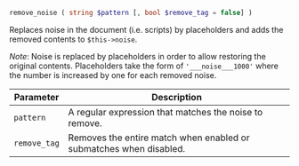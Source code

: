 ```php
remove_noise ( string $pattern [, bool $remove_tag = false] )
```

Replaces noise in the document (i.e. scripts) by placeholders and adds the removed contents to `$this->noise`.

_Note_: Noise is replaced by placeholders in order to allow restoring the original contents. Placeholders take the form of `'___noise___1000'` where the number is increased by one for each removed noise.

| Parameter    | Description                                                        |
|--------------|--------------------------------------------------------------------|
| `pattern`    | A regular expression that matches the noise to remove.             |
| `remove_tag` | Removes the entire match when enabled or submatches when disabled. |